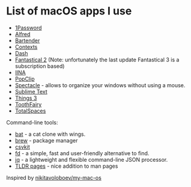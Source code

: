 # List of macOS apps I use

* [1Password](https://1password.com)
* [Alfred](https://www.alfredapp.com)
* [Bartender](https://www.macbartender.com)
* [Contexts](https://contexts.co) 
* [Dash](https://kapeli.com/dash)
* [Fantastical 2](https://flexibits.com/fantastical) (Note: unfortunately the last update Fantastical 3 is a subscription based)
* [IINA](https://github.com/lhc70000/iina)
* [PopClip](https://pilotmoon.com/popclip/)
* [Spectacle](https://www.spectacleapp.com) - allows to organize your windows without using a mouse.
* [Sublime Text](https://www.sublimetext.com)
* [Things 3](https://culturedcode.com/things/)
* [ToothFairy](https://c-command.com/toothfairy/)
* [TotalSpaces](https://totalspaces.binaryage.com)

Command-line tools:
* [bat](https://github.com/sharkdp/bat) - a cat clone with wings.
* [brew](https://brew.sh) - package manager
* [csvkit](https://csvkit.readthedocs.io)
* [fd](https://github.com/sharkdp/fd) - a simple, fast and user-friendly alternative to find.
* [jq](https://stedolan.github.io/jq/) - a lightweight and flexible command-line JSON processor.
* [TLDR pages](https://tldr.sh) - nice addition to man pages

Inspired by [nikitavoloboev/my-mac-os](https://github.com/nikitavoloboev/my-mac-os)
